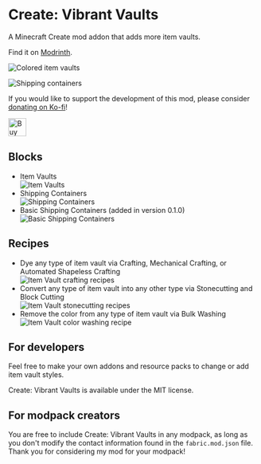 # Create: Vibrant Vaults

A Minecraft Create mod addon that adds more item vaults.

Find it on [Modrinth](https://modrinth.com/project/create-vibrant-vaults).

![Colored item vaults](https://cdn.modrinth.com/data/hddN8ksR/images/b45c21ae127473182ce6b7ec3fd98efd81139a21.png)

![Shipping containers](https://cdn.modrinth.com/data/hddN8ksR/images/c354f5e7d1da0894dad2a5378c7463e6cc710d2d.png)

If you would like to support the development of this mod, please consider [donating on Ko-fi](https://ko-fi.com/zlt09)!

<a href='https://ko-fi.com/J3J810251V' target='_blank'><img height='36' style='border:0px;height:36px;' src='https://storage.ko-fi.com/cdn/kofi3.png?v=3' border='0' alt='Buy Me a Coffee at ko-fi.com' /></a>

## Blocks

- Item Vaults  
  ![Item Vaults](https://cdn.modrinth.com/data/cached_images/9cbba9c07a9df70a3791c5129544110b8d1d8462.gif)
- Shipping Containers  
  ![Shipping Containers](https://cdn.modrinth.com/data/cached_images/151789ca57af7e219e5da014c3e7909db8ecea55.gif)
- Basic Shipping Containers (added in version 0.1.0)  
  ![Basic Shipping Containers](https://cdn.modrinth.com/data/cached_images/eefeae38a2366b4cde2a5a8b7fe6dab261ba777d.gif)

## Recipes

- Dye any type of item vault via Crafting, Mechanical Crafting, or Automated Shapeless Crafting  
  ![Item Vault crafting recipes](https://cdn.modrinth.com/data/cached_images/033dda621d8d4d2bc010f604729c82a7cda087ff.gif)
- Convert any type of item vault into any other type via Stonecutting and Block Cutting  
  ![Item Vault stonecutting recipes](https://cdn.modrinth.com/data/cached_images/da3845cb553468cec54fc37e3d03ed13a311b122.gif)
- Remove the color from any type of item vault via Bulk Washing  
  ![Item Vault color washing recipe](https://cdn.modrinth.com/data/cached_images/e6a2e90d90e75d9e4927904b246bcd35b7b90539.png)

## For developers

Feel free to make your own addons and resource packs to change or add item vault styles.

Create: Vibrant Vaults is available under the MIT license.

## For modpack creators

You are free to include Create: Vibrant Vaults in any modpack, as long as you don't modify the contact information found in the `fabric.mod.json` file. Thank you for considering my mod for your modpack!